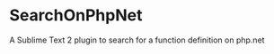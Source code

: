 SearchOnPhpNet
==============

A Sublime Text 2 plugin to search for a function definition on php.net

